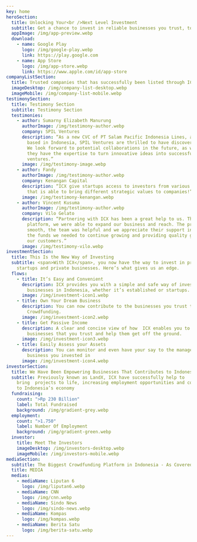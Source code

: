 ```yaml
---
key: home
heroSection:
  title: Unlocking Your<br />Next Level Investment
  subtitle: Get a chance to invest in reliable businesses you trust, today
  appImage: /img/app-preview.webp
  download:
    - name: Google Play
      logo: /img/google-play.webp
      link: https://play.google.com
    - name: App Store
      logo: /img/app-store.webp
      link: https://www.apple.com/id/app-store
companyListSection:
  title: Trusted companies that has successfully been listed through ICX
  imageDesktop: /img/company-list-desktop.webp
  imageMobile: /img/company-list-mobile.webp
testimonySection:
  title: Testimony Section
  subtitle: Testimony Section
  testimonies:
    - author: Sumarny Elizabeth Manurung
      authorImage: /img/testimony-author.webp
      company: SPIL Ventures
      description: “As a new CVC of PT Salam Pacific Indonesia Lines, a shipping line
        based in Indonesia, SPIL Ventures are thrilled to have discovered ICX.
        We look forward to potential collaborations in the future, as we believe
        they have the expertise to turn innovative ideas into successful
        ventures.”
      image: /img/testimony-image.webp
    - author: Fandy
      authorImage: /img/testimony-author.webp
      company: Kenangan Capital
      description: “ICX give startups access to investors from various backgrounds
        that is able to bring different strategic values to companies!”
      image: /img/testimony-kenangan.webp
    - author: Vincent Kusuma
      authorImage: /img/testimony-author.webp
      company: Vilo Gelato
      description: “Partnering with ICX has been a great help to us. Through their
        platform, we were able to expand our business and reach. The process was
        smooth, the team was helpful and we appreciate their support in raising
        the funds we needed to continue growing and providing quality gelato to
        our customers.”
      image: /img/testimony-vilo.webp
investmentSection:
  title: This Is the New Way of Investing
  subtitle: <span>With ICX</span>, you now have the way to invest in promising
    startups and private businesses. Here’s what gives us an edge.
  flows:
    - title: It’s Easy and Convenient
      description: ICX provides you with a simple and safe way of investing to various
        businesses in Indonesia, whether it’s established or startups.
      image: /img/investment-icon1.webp
    - title: Own Your Dream Business
      description: You can now contribute to the businesses you trust through Equity
        Crowdfunding.
      image: /img/investment-icon2.webp
    - title: Get Passive Income
      description: A clear and concise view of how  ICX enables you to contribute to
        businesses that you trust and help them get off the ground.
      image: /img/investment-icon3.webp
    - title: Easily Assess your Assets
      description: You can monitor and even have your say to the management of the
        business you invested in
      image: /img/investment-icon4.webp
investorSection:
  title: We Have Been Empowering Businesses That Contributes to Indonesia’s Economy
  subtitle: Previously known as LandX, ICX have successfully help to
    bring  projects to life, increasing employment opportunities and contributed
    to Indonesia’s economy
  fundraising:
    count: ">Rp 230 Billion"
    label: Total Fundraised
    background: /img/gradient-grey.webp
  employment:
    count: ">1.750"
    label: Number Of Employment
    background: /img/gradient-green.webp
  investor:
    title: Meet The Investors
    imageDesktop: /img/investors-desktop.webp
    imageMobile: /img/investors-mobile.webp
mediaSection:
  subtitle: The Biggest Crowdfunding Platform in Indonesia - As Covered By
  title: MEDIA
  medias:
    - mediaName: Liputan 6
      logo: /img/liputan6.webp
    - mediaName: CNN
      logo: /img/cnn.webp
    - mediaName: Sindo News
      logo: /img/sindo-news.webp
    - mediaName: Kompas
      logo: /img/kompas.webp
    - mediaName: Berita Satu
      logo: /img/berita-satu.webp
---
```

